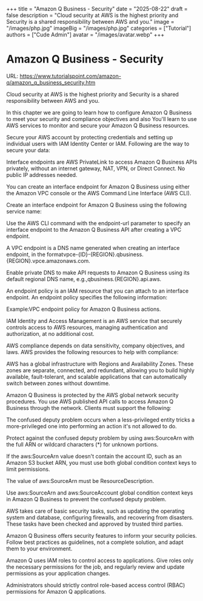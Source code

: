 +++
title = "Amazon Q Business - Security"
date = "2025-08-22"
draft = false
description = "Cloud security at AWS is the highest priority and Security is a shared responsibility between AWS and you."
image = "/images/php.jpg"
imageBig = "/images/php.jpg"
categories = ["Tutorial"]
authors = ["Cude Admin"]
avatar = "/images/avatar.webp"
+++

# Amazon Q Business - Security

URL: https://www.tutorialspoint.com/amazon-q/amazon_q_business_security.htm

Cloud security at AWS is the highest priority and Security is a shared responsibility between AWS and you.

In this chapter we are going to learn  how to configure Amazon Q Business to meet your security and compliance objectives and also You'll learn to use AWS services to monitor and secure your Amazon Q Business resources.

Secure your AWS account by protecting credentials and setting up individual users with IAM Identity Center or IAM. Following are the way to secure your data:

Interface endpoints are AWS PrivateLink to access Amazon Q Business APIs privately, without an internet gateway, NAT, VPN, or Direct Connect. No public IP addresses needed.

You can create an interface endpoint for Amazon Q Business using either the Amazon VPC console or the AWS Command Line Interface (AWS CLI).

Create an interface endpoint for Amazon Q Business using the following service name:

Use the AWS CLI command with the endpoint-url parameter to specify an interface endpoint to the Amazon Q Business API after creating a VPC endpoint.

A VPC endpoint is a DNS name generated when creating an interface endpoint, in the formatvpce-{ID}-{REGION}.qbusiness.{REGION}.vpce.amazonaws.com.

Enable private DNS to make API requests to Amazon Q Business using its default regional DNS name, e.g.,qbusiness.{REGION}.api.aws.

An endpoint policy is an IAM resource that you can attach to an interface endpoint. An endpoint policy specifies the following information:

Example:VPC endpoint policy for Amazon Q Business actions.

IAM Identity and Access Management is an AWS service that securely controls access to AWS resources, managing authentication and authorization, at no additional cost.

AWS compliance depends on data sensitivity, company objectives, and laws. AWS provides the following resources to help with compliance:

AWS has a global infrastructure with Regions and Availability Zones. These zones are separate, connected, and redundant, allowing you to build highly available, fault-tolerant, and scalable applications that can automatically switch between zones without downtime.

Amazon Q Business is protected by the AWS global network security procedures. You use AWS published API calls to access Amazon Q Business through the network. Clients must support the following:

The confused deputy problem occurs when a less-privileged entity tricks a more-privileged one into performing an action it's not allowed to do.

Protect against the confused deputy problem by using aws:SourceArn with the full ARN or wildcard characters (*) for unknown portions.

If the aws:SourceArn value doesn't contain the account ID, such as an Amazon S3 bucket ARN, you must use both global condition context keys to limit permissions.

The value of aws:SourceArn must be ResourceDescription.

Use aws:SourceArn and aws:SourceAccount global condition context keys in Amazon Q Business to prevent the confused deputy problem.

AWS takes care of basic security tasks, such as updating the operating system and database, configuring firewalls, and recovering from disasters. These tasks have been checked and approved by trusted third parties.

Amazon Q Business offers security features to inform your security policies. Follow best practices as guidelines, not a complete solution, and adapt them to your environment.

Amazon Q uses IAM roles to control access to applications. Give roles only the necessary permissions for the job, and regularly review and update permissions as your application changes.

Administrators should strictly control role-based access control (RBAC) permissions for Amazon Q applications.
